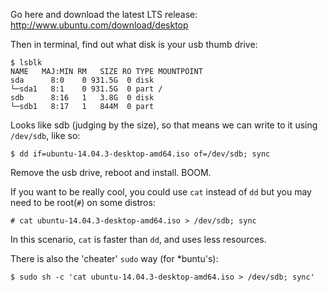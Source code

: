 Go here and download the latest LTS release:
http://www.ubuntu.com/download/desktop

Then in terminal, find out what disk is your usb thumb drive:

    $ lsblk
    NAME   MAJ:MIN RM   SIZE RO TYPE MOUNTPOINT
    sda      8:0    0 931.5G  0 disk 
    └─sda1   8:1    0 931.5G  0 part /
    sdb      8:16   1   3.8G  0 disk 
    └─sdb1   8:17   1   844M  0 part 

Looks like sdb (judging by the size), so that means we can write to it using `/dev/sdb`, like so:

    $ dd if=ubuntu-14.04.3-desktop-amd64.iso of=/dev/sdb; sync

Remove the usb drive, reboot and install. BOOM.

If you want to be really cool, you could use `cat` instead of `dd` but you may need to be root(`#`) on some distros:

    # cat ubuntu-14.04.3-desktop-amd64.iso > /dev/sdb; sync

In this scenario, `cat` is faster than `dd`, and uses less resources.

There is also the 'cheater' `sudo` way (for *buntu's):

    $ sudo sh -c 'cat ubuntu-14.04.3-desktop-amd64.iso > /dev/sdb; sync'